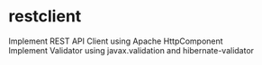 # restclient
Implement REST API Client using Apache HttpComponent<br>
Implement Validator using javax.validation and hibernate-validator

